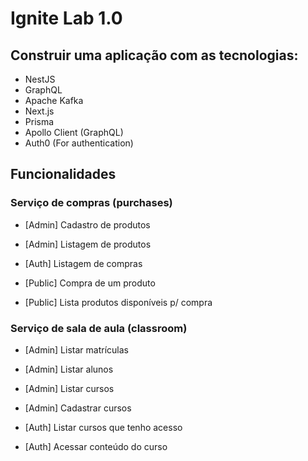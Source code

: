 # Ignite Lab 1.0
## Construir uma aplicação com as tecnologias:
- NestJS
- GraphQL
- Apache Kafka
- Next.js
- Prisma
- Apollo Client (GraphQL)
- Auth0 (For authentication)

## Funcionalidades

### Serviço de compras (purchases)
- [Admin] Cadastro de produtos
- [Admin] Listagem de produtos

- [Auth] Listagem de compras

- [Public] Compra de um produto
- [Public] Lista produtos disponíveis p/ compra

### Serviço de sala de aula (classroom)
- [Admin] Listar matrículas
- [Admin] Listar alunos
- [Admin] Listar cursos
- [Admin] Cadastrar cursos

- [Auth] Listar cursos que tenho acesso
- [Auth] Acessar conteúdo do curso

